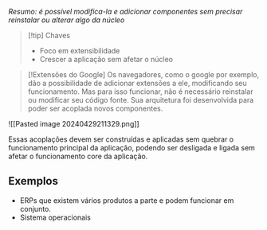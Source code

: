 *Resumo: é possível modifica-la e adicionar componentes sem precisar reinstalar ou alterar algo da núcleo*

> [!tip] Chaves
> * Foco em extensibilidade
> * Crescer a aplicação sem afetar o núcleo

> [!Extensões do Google]
> Os navegadores, como o google por exemplo, dão a possibilidade de adicionar extensões a ele, modificando seu funcionamento. Mas para isso funcionar, não é necessário reinstalar ou modificar seu código fonte. Sua arquitetura foi desenvolvida para poder ser acoplada novos componentes.
>  

![[Pasted image 20240429211329.png]]

Essas acoplações devem ser construídas e aplicadas sem quebrar o funcionamento principal da aplicação, podendo ser desligada e ligada sem afetar o funcionamento core da aplicação.


## Exemplos
* ERPs que existem vários produtos a parte e podem funcionar em conjunto.
* Sistema operacionais